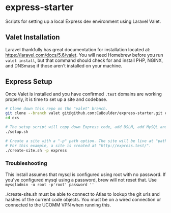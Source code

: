 # express-starter
Scripts for setting up a local Express dev environment using Laravel Valet.

## Valet Installation
Laravel thankfully has great documentation for installation located at: https://laravel.com/docs/5.6/valet. You will need Homebrew before you run `valet install`, but that command should check for and install PHP, NGINX, and DNSmasq if those aren't installed on your machine.

## Express Setup
Once Valet is installed and you have confirmed `.test` domains are working properly, it is time to set up a site and codebase. 

```bash
# Clone down this repo on the "valet" branch. 
git clone --branch valet git@github.com:CuBoulder/express-starter.git exs
cd exs

# The setup script will copy down Express code, add DSLM, add MySQL and PHP settings, and "park" the /web directory.
./setup.sh

# Create a site with a "-p" path option. The site will be live at "path.test" when installation finishes.
# For this example, a site is created at "http://express.test/".
./create-site.sh -p express
```

### Troubleshooting

This install assumes that mysql is configured using root with no password.  If you've configured mysql using a password, brew will not reset that.  Use `mysqladmin -u root -p'root' password ''`

./create-site.sh must be able to connect to Atlas to lookup the git urls and hashes of the current code objects. You must be on a wired connection or connected to the UCOMM VPN when running this. 
